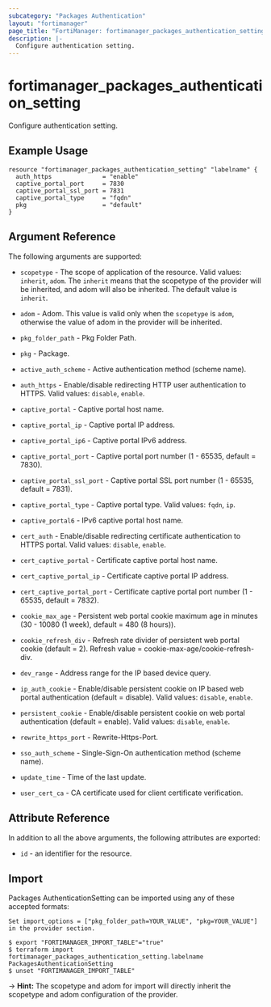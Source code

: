 ```yaml
---
subcategory: "Packages Authentication"
layout: "fortimanager"
page_title: "FortiManager: fortimanager_packages_authentication_setting"
description: |-
  Configure authentication setting.
---
```


# fortimanager_packages_authentication_setting
Configure authentication setting.

## Example Usage

```hcl
resource "fortimanager_packages_authentication_setting" "labelname" {
  auth_https              = "enable"
  captive_portal_port     = 7830
  captive_portal_ssl_port = 7831
  captive_portal_type     = "fqdn"
  pkg                     = "default"
}
```

## Argument Reference


The following arguments are supported:

* `scopetype` - The scope of application of the resource. Valid values: `inherit`, `adom`. The `inherit` means that the scopetype of the provider will be inherited, and adom will also be inherited. The default value is `inherit`.
* `adom` - Adom. This value is valid only when the `scopetype` is `adom`, otherwise the value of adom in the provider will be inherited.
* `pkg_folder_path` - Pkg Folder Path.
* `pkg` - Package.

* `active_auth_scheme` - Active authentication method (scheme name).
* `auth_https` - Enable/disable redirecting HTTP user authentication to HTTPS. Valid values: `disable`, `enable`.

* `captive_portal` - Captive portal host name.
* `captive_portal_ip` - Captive portal IP address.
* `captive_portal_ip6` - Captive portal IPv6 address.
* `captive_portal_port` - Captive portal port number (1 - 65535, default = 7830).
* `captive_portal_ssl_port` - Captive portal SSL port number (1 - 65535, default = 7831).
* `captive_portal_type` - Captive portal type. Valid values: `fqdn`, `ip`.

* `captive_portal6` - IPv6 captive portal host name.
* `cert_auth` - Enable/disable redirecting certificate authentication to HTTPS portal. Valid values: `disable`, `enable`.

* `cert_captive_portal` - Certificate captive portal host name.
* `cert_captive_portal_ip` - Certificate captive portal IP address.
* `cert_captive_portal_port` - Certificate captive portal port number (1 - 65535, default = 7832).
* `cookie_max_age` - Persistent web portal cookie maximum age in minutes (30 - 10080 (1 week), default = 480 (8 hours)).
* `cookie_refresh_div` - Refresh rate divider of persistent web portal cookie (default = 2). Refresh value = cookie-max-age/cookie-refresh-div.
* `dev_range` - Address range for the IP based device query.
* `ip_auth_cookie` - Enable/disable persistent cookie on IP based web portal authentication (default = disable). Valid values: `disable`, `enable`.

* `persistent_cookie` - Enable/disable persistent cookie on web portal authentication (default = enable). Valid values: `disable`, `enable`.

* `rewrite_https_port` - Rewrite-Https-Port.
* `sso_auth_scheme` - Single-Sign-On authentication method (scheme name).
* `update_time` - Time of the last update.
* `user_cert_ca` - CA certificate used for client certificate verification.


## Attribute Reference

In addition to all the above arguments, the following attributes are exported:
* `id` - an identifier for the resource.

## Import

Packages AuthenticationSetting can be imported using any of these accepted formats:
```
Set import_options = ["pkg_folder_path=YOUR_VALUE", "pkg=YOUR_VALUE"] in the provider section.

$ export "FORTIMANAGER_IMPORT_TABLE"="true"
$ terraform import fortimanager_packages_authentication_setting.labelname PackagesAuthenticationSetting
$ unset "FORTIMANAGER_IMPORT_TABLE"
```
-> **Hint:** The scopetype and adom for import will directly inherit the scopetype and adom configuration of the provider.
